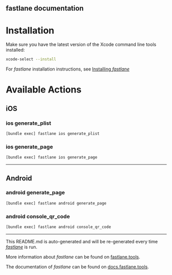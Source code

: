 fastlane documentation
----

# Installation

Make sure you have the latest version of the Xcode command line tools installed:

```sh
xcode-select --install
```

For _fastlane_ installation instructions, see [Installing _fastlane_](https://docs.fastlane.tools/#installing-fastlane)

# Available Actions

## iOS

### ios generate_plist

```sh
[bundle exec] fastlane ios generate_plist
```



### ios generate_page

```sh
[bundle exec] fastlane ios generate_page
```



----


## Android

### android generate_page

```sh
[bundle exec] fastlane android generate_page
```



### android console_qr_code

```sh
[bundle exec] fastlane android console_qr_code
```



----

This README.md is auto-generated and will be re-generated every time [_fastlane_](https://fastlane.tools) is run.

More information about _fastlane_ can be found on [fastlane.tools](https://fastlane.tools).

The documentation of _fastlane_ can be found on [docs.fastlane.tools](https://docs.fastlane.tools).
